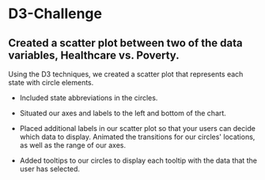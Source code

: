 # D3-Challenge

## Created a scatter plot between two of the data variables, Healthcare vs. Poverty.
Using the D3 techniques, we created a scatter plot that represents each state with circle elements.

- Included state abbreviations in the circles.


- Situated our axes and labels to the left and bottom of the chart.

- Placed additional labels in our scatter plot so that your users can decide which data to display. Animated the transitions for our circles' locations, as well as the range of our axes.

- Added tooltips to our circles to display each tooltip with the data that the user has selected.

